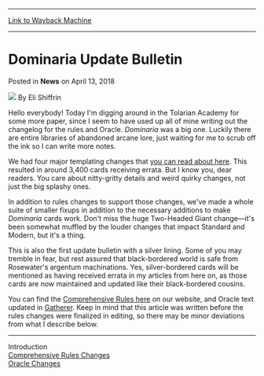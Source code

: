 
---
[Link to Wayback Machine](https://web.archive.org/web/20180413154511/https://magic.wizards.com/en/articles/archive/news/dominaria-update-bulletin-2018-04-13)

[_metadata_:author]:- "Eli Shiffrin"
[_metadata_:description]:- "Hello everybody! Today I'm digging around in the Tolarian Academy for some more paper, since I seem to have used up all of mine writing out the changelog for the rules and Oracle. Dominaria was a big one. Luckily there are entire libraries of abandoned arcane lore, just waiting for me to scrub off the ink so I can write more notes."
[_metadata_:generator]:- "Drupal 7 (http://drupal.org)"
[_metadata_:node]:- "1267196"
[_metadata_:publish_date]:- "2018-04-13"
[_metadata_:source]:- "div-main-content"
[_metadata_:title]:- "Dominaria Update Bulletin"
[_metadata_:wayback_capture_timestamp]:- "2018-04-13 15:45:11"
[_metadata_:wayback_raw_url]:- "https://web.archive.org/web/20180413154511id_/https://magic.wizards.com/en/articles/archive/news/dominaria-update-bulletin-2018-04-13"
[_metadata_:wayback_url]:- "https://magic.wizards.com/en/articles/archive/news/dominaria-update-bulletin-2018-04-13"
---


Dominaria Update Bulletin
=========================



 Posted in **News**
 on April 13, 2018 






![](https://web.archive.org/web/20180413163143im_/https://magic.wizards.com/sites/mtg/files/styles/auth_small/public/images/person/authorpic_Eli-Shiffrin.jpg?itok=UswZAARI)
By Eli Shiffrin











Hello everybody! Today I'm digging around in the Tolarian Academy for some more paper, since I seem to have used up all of mine writing out the changelog for the rules and Oracle. *Dominaria* was a big one. Luckily there are entire libraries of abandoned arcane lore, just waiting for me to scrub off the ink so I can write more notes.


We had four major templating changes that [you can read about here](https://magic.wizards.com/en/articles/archive/news/dominaria-frame-template-and-rules-changes-2018-03-21). This resulted in around 3,400 cards receiving errata. But I know you, dear readers. You care about nitty-gritty details and weird quirky changes, not just the big splashy ones.


In addition to rules changes to support those changes, we've made a whole suite of smaller fixups in addition to the necessary additions to make *Dominaria* cards work. Don't miss the huge Two-Headed Giant change—it's been somewhat muffled by the louder changes that impact Standard and Modern, but it's a thing.


This is also the first update bulletin with a silver lining. Some of you may tremble in fear, but rest assured that black-bordered world is safe from Rosewater's argentum machinations. Yes, silver-bordered cards will be mentioned as having received errata in my articles from here on, as those cards are now maintained and updated like their black-bordered cousins.


You can find the [Comprehensive Rules here](http://magic.wizards.com/en/game-info/gameplay/rules-and-formats/rules) on our website, and Oracle text updated in [Gatherer](http://gatherer.wizards.com/). Keep in mind that this article was written before the rules changes were finalized in editing, so there may be minor deviations from what I describe below.




---

Introduction  
[Comprehensive Rules Changes](https://magic.wizards.com/en/articles/archive/news/dominaria-comprehensive-rules-changes-2018-04-13)  
[Oracle Changes](https://magic.wizards.com/en/articles/archive/news/dominaria-oracle-changes-2018-04-13)







